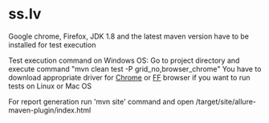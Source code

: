 # ss.lv

Google chrome, Firefox, JDK 1.8 and the latest maven version have to be installed for test execution

Test execution command on Windows OS: Go to project directory and execute command "mvn clean test -P grid_no,browser_chrome"
You have to download appropriate driver for [Chrome](https://sites.google.com/a/chromium.org/chromedriver/) or [FF](https://github.com/mozilla/geckodriver/releases) browser if you want to run tests on Linux or Mac OS 

For report generation run 'mvn site' command and open /target/site/allure-maven-plugin/index.html